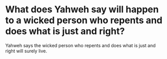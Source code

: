 # What does Yahweh say will happen to a wicked person who repents and does what is just and right?

Yahweh says the wicked person who repents and does what is just and right will surely live.
